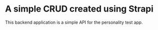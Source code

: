 # A simple CRUD created using Strapi

This backend application is a simple API for the personality test app.
